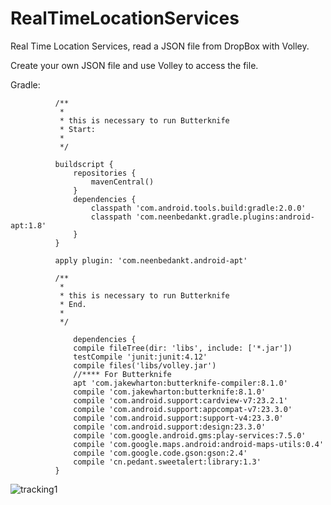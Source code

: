 # RealTimeLocationServices
Real Time Location Services, read a JSON file from DropBox with Volley.

Create  your own JSON file and use Volley to access the file.

Gradle:

              /**
               *
               * this is necessary to run Butterknife
               * Start:
               *
               */
              
              buildscript {
                  repositories {
                      mavenCentral()
                  }
                  dependencies {
                      classpath 'com.android.tools.build:gradle:2.0.0'
                      classpath 'com.neenbedankt.gradle.plugins:android-apt:1.8'
                  }
              }
              
              apply plugin: 'com.neenbedankt.android-apt'
              
              /**
               *
               * this is necessary to run Butterknife
               * End.
               *
               */
               
                  dependencies {
                  compile fileTree(dir: 'libs', include: ['*.jar'])
                  testCompile 'junit:junit:4.12'
                  compile files('libs/volley.jar')
                  //**** For Butterknife
                  apt 'com.jakewharton:butterknife-compiler:8.1.0'
                  compile 'com.jakewharton:butterknife:8.1.0'
                  compile 'com.android.support:cardview-v7:23.2.1'
                  compile 'com.android.support:appcompat-v7:23.3.0'
                  compile 'com.android.support:support-v4:23.3.0'
                  compile 'com.android.support:design:23.3.0'
                  compile 'com.google.android.gms:play-services:7.5.0'
                  compile 'com.google.maps.android:android-maps-utils:0.4'
                  compile 'com.google.code.gson:gson:2.4'
                  compile 'cn.pedant.sweetalert:library:1.3'
              }
              
![tracking1](https://cloud.githubusercontent.com/assets/1615724/16979634/617fe8b6-4e62-11e6-80ff-89c32731ca71.png)
